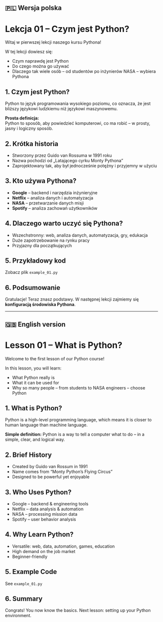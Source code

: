 ## 🇵🇱 Wersja polska

# Lekcja 01 – Czym jest Python?

Witaj w pierwszej lekcji naszego kursu Pythona!  

W tej lekcji dowiesz się:  

- Czym naprawdę jest Python  
- Do czego można go używać  
- Dlaczego tak wiele osób – od studentów po inżynierów NASA – wybiera Pythona  

## 1. Czym jest Python?

Python to język programowania wysokiego poziomu, co oznacza, że jest bliższy językowi ludzkiemu niż językowi maszynowemu.  

**Prosta definicja:**  
Python to sposób, aby powiedzieć komputerowi, co ma robić – w prosty, jasny i logiczny sposób.  

## 2. Krótka historia

- Stworzony przez Guido van Rossuma w 1991 roku  
- Nazwa pochodzi od „Latającego cyrku Monty Pythona”  
- Zaprojektowany tak, aby był jednocześnie potężny i przyjemny w użyciu  

## 3. Kto używa Pythona?

- **Google** – backend i narzędzia inżynieryjne  
- **Netflix** – analiza danych i automatyzacja  
- **NASA** – przetwarzanie danych misji  
- **Spotify** – analiza zachowań użytkowników  

## 4. Dlaczego warto uczyć się Pythona?

- Wszechstronny: web, analiza danych, automatyzacja, gry, edukacja  
- Duże zapotrzebowanie na rynku pracy  
- Przyjazny dla początkujących  

## 5. Przykładowy kod

Zobacz plik `example_01.py`  

## 6. Podsumowanie

Gratulacje! Teraz znasz podstawy. W następnej lekcji zajmiemy się **konfiguracją środowiska Pythona**.

---
## 🇬🇧 English version
# Lesson 01 – What is Python?

Welcome to the first lesson of our Python course!

In this lesson, you will learn:

- What Python really is
- What it can be used for
- Why so many people – from students to NASA engineers – choose Python

## 1. What is Python?

Python is a high-level programming language, which means it is closer to human language than machine language.

**Simple definition:**
Python is a way to tell a computer what to do – in a simple, clear, and logical way.

## 2. Brief History

- Created by Guido van Rossum in 1991
- Name comes from “Monty Python’s Flying Circus”
- Designed to be powerful yet enjoyable

## 3. Who Uses Python?

- Google – backend & engineering tools
- Netflix – data analysis & automation
- NASA – processing mission data
- Spotify – user behavior analysis

## 4. Why Learn Python?

- Versatile: web, data, automation, games, education
- High demand on the job market
- Beginner-friendly

## 5. Example Code

See `example_01.py`

## 6. Summary

Congrats! You now know the basics. Next lesson: setting up your Python environment.
